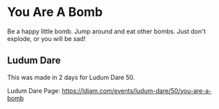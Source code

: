 # You Are A Bomb
Be a happy little bomb. Jump around and eat other bombs. Just don't explode, or you will be sad!


## Ludum Dare

This was made in 2 days for Ludum Dare 50.

Ludum Dare Page: https://ldjam.com/events/ludum-dare/50/you-are-a-bomb
